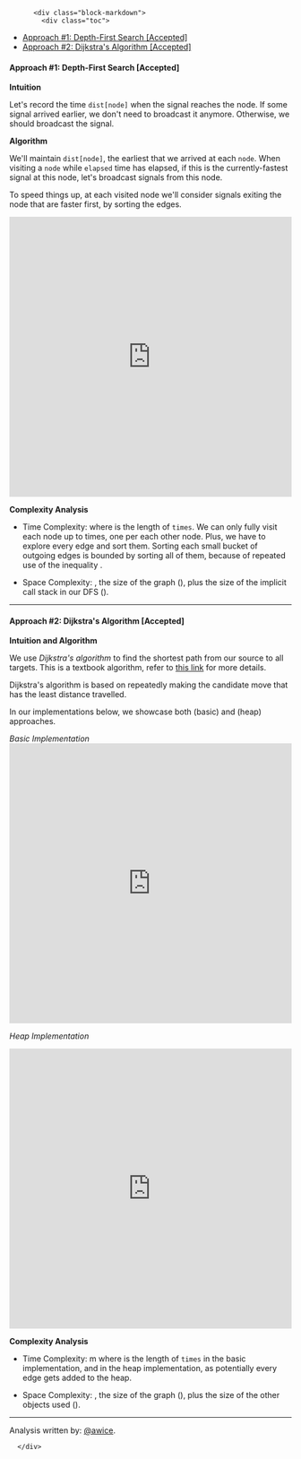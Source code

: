 <div class="article-body">
        
          <div class="block-markdown">
            <div class="toc">
<ul>
<li><a href="#approach-1-depth-first-search-accepted">Approach #1: Depth-First Search [Accepted]</a></li>
<li><a href="#approach-2-dijkstras-algorithm-accepted">Approach #2: Dijkstra's Algorithm [Accepted]</a></li>
</ul>
</div>
<h4 id="approach-1-depth-first-search-accepted">Approach #1: Depth-First Search [Accepted]</h4>
<p><strong>Intuition</strong></p>
<p>Let's record the time <code>dist[node]</code> when the signal reaches the node.  If some signal arrived earlier, we don't need to broadcast it anymore.  Otherwise, we should broadcast the signal.</p>
<p><strong>Algorithm</strong></p>
<p>We'll maintain <code>dist[node]</code>, the earliest that we arrived at each <code>node</code>.  When visiting a <code>node</code> while <code>elapsed</code> time has elapsed, if this is the currently-fastest signal at this node, let's broadcast signals from this node.</p>
<p>To speed things up, at each visited node we'll consider signals exiting the node that are faster first, by sorting the edges.</p>
<iframe src="https://leetcode.com/playground/YadsYraY/shared" frameborder="0" width="100%" height="500" name="YadsYraY"></iframe>

<p><strong>Complexity Analysis</strong></p>
<ul>
<li>
<p>Time Complexity: <script type="math/tex; mode=display">O(N^N + E \log E)</script> where <script type="math/tex; mode=display">E</script> is the length of <code>times</code>.  We can only fully visit each node up to <script type="math/tex; mode=display">N-1</script> times, one per each other node.  Plus, we have to explore every edge and sort them.  Sorting each small bucket of outgoing edges is bounded by sorting all of them, because of repeated use of the inequality <script type="math/tex; mode=display">x \log x + y \log y \leq (x+y) \log (x+y)</script>.</p>
</li>
<li>
<p>Space Complexity: <script type="math/tex; mode=display">O(N + E)</script>, the size of the graph (<script type="math/tex; mode=display">O(E)</script>), plus the size of the implicit call stack in our DFS (<script type="math/tex; mode=display">O(N)</script>).</p>
</li>
</ul>
<hr>
<h4 id="approach-2-dijkstras-algorithm-accepted">Approach #2: Dijkstra's Algorithm [Accepted]</h4>
<p><strong>Intuition and Algorithm</strong></p>
<p>We use <em>Dijkstra's algorithm</em> to find the shortest path from our source to all targets.  This is a textbook algorithm, refer to <a href="https://en.wikipedia.org/wiki/Dijkstra%27s_algorithm">this link</a> for more details.</p>
<p>Dijkstra's algorithm is based on repeatedly making the candidate move that has the least distance travelled.</p>
<p>In our implementations below, we showcase both <script type="math/tex; mode=display">O(N^2)</script> (basic) and <script type="math/tex; mode=display">O(N \log N)</script> (heap) approaches.</p>
<p><em>Basic Implementation</em>
<iframe src="https://leetcode.com/playground/HxrhmhUo/shared" frameborder="0" width="100%" height="500" name="HxrhmhUo"></iframe></p>
<p><em>Heap Implementation</em></p>
<iframe src="https://leetcode.com/playground/FAHPcmsE/shared" frameborder="0" width="100%" height="500" name="FAHPcmsE"></iframe>

<p><strong>Complexity Analysis</strong></p>
<ul>
<li>
<p>Time Complexity: <script type="math/tex; mode=display">O(N^2 + E)</script>m where <script type="math/tex; mode=display">E</script> is the length of <code>times</code> in the basic implementation, and <script type="math/tex; mode=display">O(E \log E)</script> in the heap implementation, as potentially every edge gets added to the heap.</p>
</li>
<li>
<p>Space Complexity: <script type="math/tex; mode=display">O(N + E)</script>, the size of the graph (<script type="math/tex; mode=display">O(E)</script>), plus the size of the other objects used (<script type="math/tex; mode=display">O(N)</script>).</p>
</li>
</ul>
<hr>
<p>Analysis written by: <a href="https://leetcode.com/awice">@awice</a>.</p>
          </div>
        
      </div>